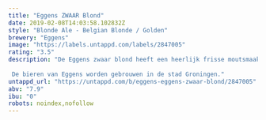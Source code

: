```yaml
---
title: "Eggens ZWAAR Blond"
date: 2019-02-08T14:03:58.102832Z
style: "Blonde Ale - Belgian Blonde / Golden"
brewery: "Eggens"
image: "https://labels.untappd.com/labels/2847005"
rating: "3.5"
description: "De Eggens zwaar blond heeft een heerlijk frisse moutsmaak, een klein bittertje en verschillende fruittonen door de vier verschillende hopsoorten die we gebruikt hebben. Drinktemperatuur 8 graden Celcius.  De bieren van Eggens worden gebrouwen in de stad Groningen."
untappd_url: "https://untappd.com/b/eggens-eggens-zwaar-blond/2847005"
abv: "7.9"
ibu: "0"
robots: noindex,nofollow
---
```

